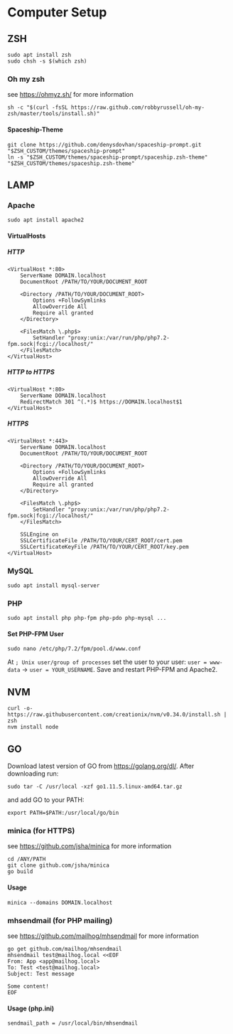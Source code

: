 # Computer Setup
## ZSH
```
sudo apt install zsh
sudo chsh -s $(which zsh)
```
### Oh my zsh
see https://ohmyz.sh/ for more information
```
sh -c "$(curl -fsSL https://raw.github.com/robbyrussell/oh-my-zsh/master/tools/install.sh)"
```
#### Spaceship-Theme
```
git clone https://github.com/denysdovhan/spaceship-prompt.git "$ZSH_CUSTOM/themes/spaceship-prompt"
ln -s "$ZSH_CUSTOM/themes/spaceship-prompt/spaceship.zsh-theme" "$ZSH_CUSTOM/themes/spaceship.zsh-theme"
```
## LAMP
### Apache
```
sudo apt install apache2
```
#### VirtualHosts
##### HTTP
```
<VirtualHost *:80>
    ServerName DOMAIN.localhost
    DocumentRoot /PATH/TO/YOUR/DOCUMENT_ROOT

	<Directory /PATH/TO/YOUR/DOCUMENT_ROOT>
		Options +FollowSymlinks
        AllowOverride All
        Require all granted
	</Directory>

    <FilesMatch \.php$>
		SetHandler "proxy:unix:/var/run/php/php7.2-fpm.sock|fcgi://localhost/"
    </FilesMatch>
</VirtualHost>
```
##### HTTP to HTTPS
```
<VirtualHost *:80>
    ServerName DOMAIN.localhost
    RedirectMatch 301 ^(.*)$ https://DOMAIN.localhost$1
</VirtualHost>
```
##### HTTPS
```
<VirtualHost *:443>
    ServerName DOMAIN.localhost
    DocumentRoot /PATH/TO/YOUR/DOCUMENT_ROOT

	<Directory /PATH/TO/YOUR/DOCUMENT_ROOT>
		Options +FollowSymlinks
        AllowOverride All
        Require all granted
	</Directory>

    <FilesMatch \.php$>
		SetHandler "proxy:unix:/var/run/php/php7.2-fpm.sock|fcgi://localhost/"
    </FilesMatch>

	SSLEngine on
	SSLCertificateFile /PATH/TO/YOUR/CERT_ROOT/cert.pem
	SSLCertificateKeyFile /PATH/TO/YOUR/CERT_ROOT/key.pem
</VirtualHost>
```
### MySQL
```
sudo apt install mysql-server
```
### PHP
```
sudo apt install php php-fpm php-pdo php-mysql ...
```
#### Set PHP-FPM User
```
sudo nano /etc/php/7.2/fpm/pool.d/www.conf
```
At `; Unix user/group of processes` set the user to your user: `user = www-data` -> `user = YOUR_USERNAME`. Save and restart PHP-FPM and Apache2.
## NVM
```
curl -o- https://raw.githubusercontent.com/creationix/nvm/v0.34.0/install.sh | zsh
nvm install node
```
## GO
Download latest version of GO from https://golang.org/dl/. After downloading run:
```
sudo tar -C /usr/local -xzf go1.11.5.linux-amd64.tar.gz
```
and add GO to your PATH:
```
export PATH=$PATH:/usr/local/go/bin
```
### minica (for HTTPS)
see https://github.com/jsha/minica for more information
```
cd /ANY/PATH
git clone github.com/jsha/minica
go build
```
#### Usage
``` 
minica --domains DOMAIN.localhost
```
### mhsendmail (for PHP mailing)
see https://github.com/mailhog/mhsendmail for more information
```
go get github.com/mailhog/mhsendmail
mhsendmail test@mailhog.local <<EOF
From: App <app@mailhog.local>
To: Test <test@mailhog.local>
Subject: Test message

Some content!
EOF
```
#### Usage (php.ini)
```
sendmail_path = /usr/local/bin/mhsendmail
```